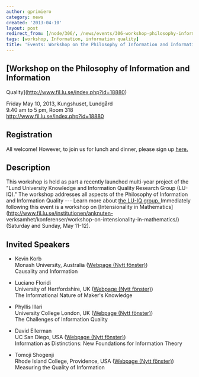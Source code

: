 ```yaml
---
author: gprimiero
category: news
created: '2013-04-10'
layout: post
redirect_from: [/node/306/, /news/events/306-workshop-philosophy-information-and-information-quality/]
tags: [workshop, Information, information quality]
title: 'Events: Workshop on the Philosophy of Information and Information Quality'
---
```

## [Workshop on the Philosophy of Information and Information
Quality](http://www.fil.lu.se/index.php?id=18880)

Friday May 10, 2013, Kungshuset, Lundgård  
9.40 am to 5 pm, Room 318  
<http://www.fil.lu.se/index.php?id=18880>

## Registration

All welcome! However, to join us for lunch and dinner, please sign up
[here.](https://docs.google.com/forms/d/1NMyceJ_gyuHV1Q2pAEIxjESHCNLgyymOAu_tdgvpi30/viewform)

## Description

This workshop is held as part a recently launched multi-year project of the
"Lund University Knowledge and Information Quality Research Group (LU-IQ)."
The workshop addresses all aspects of the Philosophy of Information and
Information Quality --- Learn more about [the LU-IQ group.
](http://www.fil.lu.se/projekt/490)Immediately following this event is a
workshop on [Intensionality in
Mathematics](http://www.fil.lu.se/institutionen/anknuten-
verksamhet/konferenser/workshop-on-intensionality-in-mathematics/) (Saturday
and Sunday, May 11-12).

## Invited Speakers

  * Kevin Korb   
Monash University, Australia ([Webpage (Nytt
fönster)](http://www.csse.monash.edu.au/%7Ekorb/))  
Causality and Information

  * Luciano Floridi   
University of Hertfordshire, UK ([Webpage (Nytt
fönster)](http://www.philosophyofinformation.net/))  
The Informational Nature of Maker's Knowledge

  * Phyllis Illari   
University College London, UK ([Webpage (Nytt
fönster)](http://www.ucl.ac.uk/sts/staff/illari))  
The Challenges of Information Quality

  * David Ellerman   
UC San Diego, USA ([Webpage (Nytt fönster)](http://www.ellerman.org/))  
Information as Distinctions: New Foundations for Information Theory

  * Tomoji Shogenji  
Rhode Island College, Providence, USA ([Webpage (Nytt
fönster)](http://www.ric.edu/faculty/tshogenji/))  
Measuring the Quality of Information

